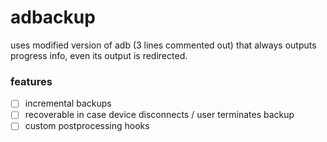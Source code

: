 # adbackup

uses modified version of adb (3 lines commented out) that always outputs
progress info, even its output is redirected.

### features

- [ ] incremental backups
- [ ] recoverable in case device disconnects / user terminates backup
- [ ] custom postprocessing hooks
